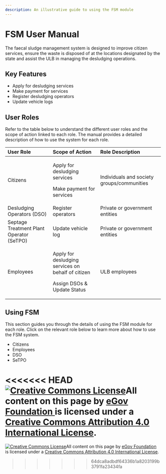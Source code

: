 ```yaml
---
description: An illustrative guide to using the FSM module
---
```


# FSM User Manual

The faecal sludge management system is designed to improve citizen services, ensure the waste is disposed of at the locations designated by the state and assist the ULB in managing the desludging operations.

## Key Features

* Apply for desludging services
* Make payment for services 
* Register desludging operators
* Update vehicle logs

## User Roles

Refer to the table below to understand the different user roles and the scope of action linked to each role. The manual provides a detailed description of how to use the system for each role.

<table>
  <thead>
    <tr>
      <th style="text-align:left">User Role</th>
      <th style="text-align:left">Scope of Action</th>
      <th style="text-align:left">Role Description</th>
    </tr>
  </thead>
  <tbody>
    <tr>
      <td style="text-align:left">Citizens</td>
      <td style="text-align:left">
        <p>Apply for desludging services</p>
        <p>Make payment for services
          <br />
        </p>
      </td>
      <td style="text-align:left">Individuals and society groups/communities</td>
    </tr>
    <tr>
      <td style="text-align:left">Desludging Operators (DSO)</td>
      <td style="text-align:left">Register operators</td>
      <td style="text-align:left">Private or government entities</td>
    </tr>
    <tr>
      <td style="text-align:left">Septage Treatment Plant Operator (SeTPO)</td>
      <td style="text-align:left">Update vehicle log</td>
      <td style="text-align:left">Private or government entities</td>
    </tr>
    <tr>
      <td style="text-align:left">Employees</td>
      <td style="text-align:left">
        <p>Apply for desludging services on behalf of citizen</p>
        <p>Assign DSOs &amp; Update Status</p>
      </td>
      <td style="text-align:left">ULB employees</td>
    </tr>
  </tbody>
</table>

## Using FSM

This section guides you through the details of using the FSM module for each role. Click on the relevant role below to learn more about how to use the FSM system.

* Citizens
* Employees
* DSO
* SeTPO

<<<<<<< HEAD
[![Creative Commons License](https://i.creativecommons.org/l/by/4.0/80x15.png)](http://creativecommons.org/licenses/by/4.0/)All content on this page by [eGov Foundation ](https://egov.org.in/)is licensed under a [Creative Commons Attribution 4.0 International License](http://creativecommons.org/licenses/by/4.0/).
=======




 [![Creative Commons License](https://i.creativecommons.org/l/by/4.0/80x15.png)](http://creativecommons.org/licenses/by/4.0/)All content on this page by [eGov Foundation ](https://egov.org.in/)is licensed under a [Creative Commons Attribution 4.0 International License](http://creativecommons.org/licenses/by/4.0/).

  

>>>>>>> 64dca8adbdf64336b1a8203199b3791fa23434fa

